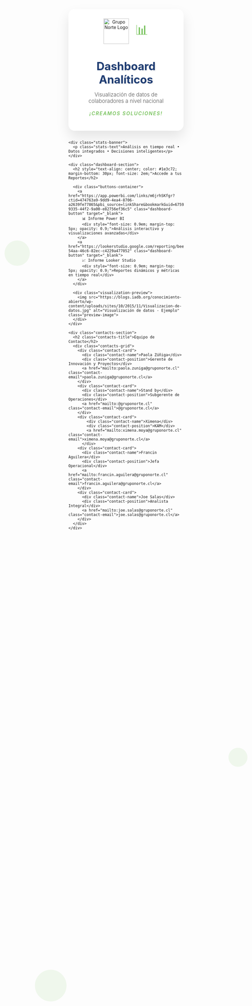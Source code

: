 <!DOCTYPE html>
<html lang="es">
<head>
  <meta charset="UTF-8">
  <meta name="viewport" content="width=device-width, initial-scale=1.0">
  <title>Dashboard Analíticos - Grupo Norte</title>
  <style>
    * {
      margin: 0;
      padding: 0;
      box-sizing: border-box;
    }

    body {
      font-family: 'Segoe UI', Tahoma, Geneva, Verdana, sans-serif;
      background: linear-gradient(135deg, #1e3c72, #2a5298, #77c25c);
      background-size: 400% 400%;
      animation: gradientShift 15s ease infinite;
      min-height: 100vh;
      color: #333;
      overflow-x: hidden;
    }

    @keyframes gradientShift {
      0% { background-position: 0% 50%; }
      50% { background-position: 100% 50%; }
      100% { background-position: 0% 50%; }
    }

    .container {
      max-width: 1200px;
      margin: 0 auto;
      padding: 20px;
      position: relative;
      z-index: 2;
    }

    .header {
      background: rgba(255, 255, 255, 0.95);
      backdrop-filter: blur(10px);
      border-radius: 20px;
      padding: 30px;
      margin-bottom: 30px;
      box-shadow: 0 20px 40px rgba(0, 0, 0, 0.1);
      text-align: center;
      position: relative;
      overflow: hidden;
    }

    .header::before {
      content: '';
      position: absolute;
      top: -50%;
      left: -50%;
      width: 200%;
      height: 200%;
      background: conic-gradient(from 0deg, transparent, rgba(119, 194, 92, 0.1), transparent);
      animation: rotate 20s linear infinite;
      z-index: -1;
    }

    @keyframes rotate {
      0% { transform: rotate(0deg); }
      100% { transform: rotate(360deg); }
    }

    .logo-container {
      display: flex;
      align-items: center;
      justify-content: center;
      gap: 20px;
      margin-bottom: 20px;
      flex-wrap: wrap;
    }

    .logo {
      height: 80px;
      object-fit: contain;
      transition: transform 0.3s ease;
    }

    .logo:hover {
      transform: scale(1.1);
    }

    .mascot {
      height: 100px;
      animation: bounce 2s ease-in-out infinite;
    }

    @keyframes bounce {
      0%, 20%, 50%, 80%, 100% { transform: translateY(0); }
      40% { transform: translateY(-10px); }
      60% { transform: translateY(-5px); }
    }

    .title {
      font-size: 2.5em;
      color: #1e3c72;
      margin-bottom: 10px;
      text-shadow: 2px 2px 4px rgba(0, 0, 0, 0.1);
    }

    .subtitle {
      font-size: 1.2em;
      color: #555;
      margin-bottom: 20px;
      font-weight: 300;
    }

    .tagline {
      font-size: 1.1em;
      color: #77c25c;
      font-weight: 600;
      font-style: italic;
      text-transform: uppercase;
      letter-spacing: 2px;
    }

    .dashboard-section {
      background: rgba(255, 255, 255, 0.95);
      backdrop-filter: blur(10px);
      border-radius: 20px;
      padding: 40px;
      margin-bottom: 30px;
      box-shadow: 0 20px 40px rgba(0, 0, 0, 0.1);
    }

    .buttons-container {
      display: grid;
      grid-template-columns: repeat(auto-fit, minmax(300px, 1fr));
      gap: 20px;
      margin-bottom: 30px;
    }

    .dashboard-button {
      background: linear-gradient(45deg, #77c25c, #5fa847);
      color: white;
      text-decoration: none;
      padding: 25px 30px;
      border-radius: 15px;
      text-align: center;
      font-size: 1.1em;
      font-weight: 600;
      transition: all 0.3s ease;
      box-shadow: 0 10px 20px rgba(119, 194, 92, 0.3);
      border: none;
      cursor: pointer;
      position: relative;
      overflow: hidden;
    }

    .dashboard-button::before {
      content: '';
      position: absolute;
      top: 0;
      left: -100%;
      width: 100%;
      height: 100%;
      background: linear-gradient(90deg, transparent, rgba(255, 255, 255, 0.3), transparent);
      transition: left 0.5s;
    }

    .dashboard-button:hover::before {
      left: 100%;
    }

    .dashboard-button:hover {
      transform: translateY(-5px);
      box-shadow: 0 15px 30px rgba(119, 194, 92, 0.4);
    }

    .dashboard-button:active {
      transform: translateY(-2px);
    }

    .visualization-preview {
      text-align: center;
      margin: 30px 0;
    }

    .preview-image {
      max-width: 100%;
      height: auto;
      border-radius: 15px;
      box-shadow: 0 15px 30px rgba(0, 0, 0, 0.2);
      transition: transform 0.3s ease;
    }

    .preview-image:hover {
      transform: scale(1.02);
    }

    .contacts-section {
      background: rgba(255, 255, 255, 0.95);
      backdrop-filter: blur(10px);
      border-radius: 20px;
      padding: 40px;
      box-shadow: 0 20px 40px rgba(0, 0, 0, 0.1);
    }

    .contacts-title {
      font-size: 2em;
      color: #1e3c72;
      margin-bottom: 30px;
      text-align: center;
    }

    .contacts-grid {
      display: grid;
      grid-template-columns: repeat(auto-fit, minmax(280px, 1fr));
      gap: 20px;
    }

    .contact-card {
      background: linear-gradient(135deg, #f8f9fa, #e9ecef);
      border-radius: 15px;
      padding: 25px;
      border-left: 5px solid #77c25c;
      transition: transform 0.3s ease, box-shadow 0.3s ease;
    }

    .contact-card:hover {
      transform: translateY(-5px);
      box-shadow: 0 15px 30px rgba(0, 0, 0, 0.1);
    }

    .contact-name {
      font-size: 1.2em;
      font-weight: 600;
      color: #1e3c72;
      margin-bottom: 5px;
    }

    .contact-position {
      font-size: 0.9em;
      color: #77c25c;
      margin-bottom: 10px;
      font-weight: 500;
    }

    .contact-email {
      color: #555;
      text-decoration: none;
      font-size: 0.9em;
      transition: color 0.3s ease;
    }

    .contact-email:hover {
      color: #77c25c;
    }

    .floating-elements {
      position: fixed;
      top: 0;
      left: 0;
      width: 100%;
      height: 100%;
      pointer-events: none;
      z-index: 1;
    }

    .floating-shape {
      position: absolute;
      border-radius: 50%;
      background: rgba(119, 194, 92, 0.1);
      animation: float 6s ease-in-out infinite;
    }

    .floating-shape:nth-child(1) {
      width: 80px;
      height: 80px;
      top: 20%;
      left: 10%;
      animation-delay: 0s;
    }

    .floating-shape:nth-child(2) {
      width: 60px;
      height: 60px;
      top: 60%;
      right: 10%;
      animation-delay: 2s;
    }

    .floating-shape:nth-child(3) {
      width: 100px;
      height: 100px;
      bottom: 20%;
      left: 20%;
      animation-delay: 4s;
    }

    @keyframes float {
      0%, 100% { transform: translateY(0px) rotate(0deg); }
      50% { transform: translateY(-20px) rotate(180deg); }
    }

    .stats-banner {
      background: linear-gradient(45deg, #1e3c72, #2a5298);
      color: white;
      padding: 20px;
      border-radius: 15px;
      margin: 20px 0;
      text-align: center;
    }

    .stats-text {
      font-size: 1.1em;
      font-weight: 300;
      letter-spacing: 1px;
    }

    @media (max-width: 768px) {
      .container {
        padding: 10px;
      }

      .title {
        font-size: 2em;
      }

      .logo-container {
        flex-direction: column;
      }

      .buttons-container {
        grid-template-columns: 1fr;
      }

      .contacts-grid {
        grid-template-columns: 1fr;
      }
    }
  </style>
</head>
<body>
  <div class="floating-elements">
    <div class="floating-shape"></div>
    <div class="floating-shape"></div>
    <div class="floating-shape"></div>
  </div>

  <div class="container">
    <div class="header">
      <div class="logo-container">
        <img src="https://encrypted-tbn0.gstatic.com/images?q=tbn:ANd9GcTuCF2FCTVi3KtUgDTtm5fo9L2E7dExWxC1Zw&s" alt="Grupo Norte Logo" class="logo">
        <div style="font-size: 3em; color: #77c25c;">📊</div>
      </div>
      <h1 class="title">Dashboard Analíticos</h1>
      <p class="subtitle">Visualización de datos de colaboradores a nivel nacional</p>
      <p class="tagline">¡Creamos Soluciones!</p>
    </div>

    <div class="stats-banner">
      <p class="stats-text">Análisis en tiempo real • Datos integrados • Decisiones inteligentes</p>
    </div>

    <div class="dashboard-section">
      <h2 style="text-align: center; color: #1e3c72; margin-bottom: 30px; font-size: 2em;">Accede a tus Reportes</h2>
      
      <div class="buttons-container">
        <a href="https://app.powerbi.com/links/m6jrhSKfgr?ctid=474763a9-9dd9-4ea4-8706-a2639fe77865&pbi_source=linkShare&bookmarkGuid=6759a97e-9335-44f2-9a00-e82756ef36c5" class="dashboard-button" target="_blank">
          📊 Informe Power BI
          <div style="font-size: 0.9em; margin-top: 5px; opacity: 0.9;">Análisis interactivo y visualizaciones avanzadas</div>
        </a>
        <a href="https://lookerstudio.google.com/reporting/bee7383c-54aa-46c6-82ec-c4229a477052" class="dashboard-button" target="_blank">
          📈 Informe Looker Studio
          <div style="font-size: 0.9em; margin-top: 5px; opacity: 0.9;">Reportes dinámicos y métricas en tiempo real</div>
        </a>
      </div>

      <div class="visualization-preview">
        <img src="https://blogs.iadb.org/conocimiento-abierto/wp-content/uploads/sites/10/2015/11/Visualizacion-de-datos.jpg" alt="Visualización de datos - Ejemplo" class="preview-image">
      </div>
    </div>

    <div class="contacts-section">
      <h2 class="contacts-title">Equipo de Contacto</h2>
      <div class="contacts-grid">
        <div class="contact-card">
          <div class="contact-name">Paola Zúñiga</div>
          <div class="contact-position">Gerente de Innovación y Proyectos</div>
          <a href="mailto:paola.zuniga@gruponorte.cl" class="contact-email">paola.zuniga@gruponorte.cl</a>
        </div>
        <div class="contact-card">
          <div class="contact-name">Stand by</div>
          <div class="contact-position">Subgerente de Operaciones</div>
          <a href="mailto:@gruponorte.cl" class="contact-email">@gruponorte.cl</a>
        </div>
        <div class="contact-card">
            <div class="contact-name">Ximena</div>
            <div class="contact-position">KAM</div>
            <a href="mailto:ximena.moya@gruponorte.cl" class="contact-email">ximena.moya@gruponorte.cl</a>
          </div>
        <div class="contact-card">
          <div class="contact-name">Francin Aguilera</div>
          <div class="contact-position">Jefa Operacional</div>
          <a href="mailto:francin.aguilera@gruponorte.cl" class="contact-email">francin.aguilera@gruponorte.cl</a>
        </div>
        <div class="contact-card">
          <div class="contact-name">Joe Salas</div>
          <div class="contact-position">Analista Integral</div>
          <a href="mailto:joe.salas@gruponorte.cl" class="contact-email">joe.salas@gruponorte.cl</a>
        </div>
      </div>
    </div>
  </div>

  <script>
    // Añadir interactividad adicional
    document.addEventListener('DOMContentLoaded', function() {
      // Efecto de parallax suave en elementos flotantes
      window.addEventListener('scroll', function() {
        const scrolled = window.pageYOffset;
        const shapes = document.querySelectorAll('.floating-shape');
        shapes.forEach((shape, index) => {
          const speed = 0.1 + (index * 0.05);
          shape.style.transform = `translateY(${scrolled * speed}px)`;
        });
      });

      // Animación de entrada para las tarjetas
      const cards = document.querySelectorAll('.contact-card, .dashboard-button');
      const observerOptions = {
        threshold: 0.1,
        rootMargin: '0px 0px -50px 0px'
      };

      const observer = new IntersectionObserver(function(entries) {
        entries.forEach(entry => {
          if (entry.isIntersecting) {
            entry.target.style.opacity = '1';
            entry.target.style.transform = 'translateY(0)';
          }
        });
      }, observerOptions);

      cards.forEach(card => {
        card.style.opacity = '0';
        card.style.transform = 'translateY(20px)';
        card.style.transition = 'opacity 0.6s ease, transform 0.6s ease';
        observer.observe(card);
      });
    });
  </script>
</body>
</html>
